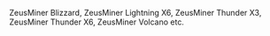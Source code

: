 ZeusMiner Blizzard, ZeusMiner Lightning X6, ZeusMiner Thunder X3, ZeusMiner Thunder X6, ZeusMiner Volcano etc.
